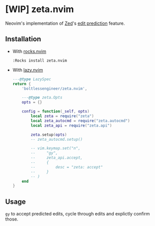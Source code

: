 # [WIP] zeta.nvim

Neovim's implementation of [Zed]'s [edit prediction] feature.

## Installation

- With [rocks.nvim](https://github.com/nvim-neorocks/rocks.nvim)

    ```
    :Rocks install zeta.nvim
    ```

- With [lazy.nvim](https://github.com/folke/lazy.nvim)

    ```lua
    ---@type LazySpec
    return {
        'boltlessengineer/zeta.nvim',

        ---@type zeta.Opts
        opts = {}

        config = function(_self, opts)
            local zeta = require("zeta")
            local zeta_autocmd = require("zeta.autocmd")
            local zeta_api = require("zeta.api")

            zeta.setup(opts)
            -- zeta_autocmd.setup()

            -- vim.keymap.set("n",
            --     "gy",
            --     zeta_api.accept,
            --     {
            --         desc = "zeta: accept"
            --     }
            -- )
        end
    }

    ```

## Usage

`gy` to accept predicted edits,
cycle through edits and explictly confirm those.

[Zed]: https://zed.dev
[edit prediction]: https://zed.dev/edit-prediction
